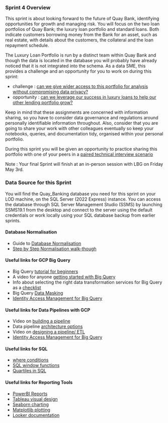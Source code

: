 ### Sprint 4 Overview 

This sprint is about looking forward to the future of Quay Bank, identifying opportunities for growth and managing risk. You will focus on the two loan portfolios of Quay Bank;  the luxury loan portfolio and standard loans. Both indicate customers borrowing money from the Bank for an asset, such as real estate, with details about the customers, the collateral and the loan repayment schedule. 

The Luxury Loan Portfolio is run by a distinct team within Quay Bank and though the data is located in the database you will probably have already noticed that it is not integrated into the schema. As a data SME, this provides a challenge and an opportunity for you to work on during this sprint: 

- challenge : [can we give wider access to this portfolio for analysis without compromising data privacy?](https://github.com/siandav/lbg_incubation_delegates/blob/main/Sprint_4_bigquery_growth/Sprint%204%20-%20Growth%20and%20Big%20Query.pdf) 
- opportunity : [can we leverage our success in luxury loans to help our other lending portfolio grow?](https://github.com/siandav/lbg_incubation_delegates/blob/main/Sprint_4_bigquery_growth/Sprint_4_GrowthandOpportunities.pdf)

Keep in mind that these assignments are concerned with information sharing, so you have to consider data governance and regulations around personally identifiable information throughout. Also, consider that you are going to share your work with other colleagues eventually so keep your notebooks, queries, and documentation tidy, organised  within your personal portfolio.  


During this sprint you will be given an opportunity to practice sharing this portfolio with one of your peers in a [paired technical interview scenario](https://github.com/siandav/lbg_incubation_delegates/blob/main/Sprint_4_bigquery_growth/Paired%20Technical%20Interview%20Scenario.pdf)

Note : Your final Sprint will finish at an in-person session with LBG on Friday May 3rd. 

### Data Source for this Sprint 

You will find the Quay_Banking database you need for this sprint on your LOD machine, on the SQL Server (2022 Express) instance. You can access the database through SQL Server Management Studio (SSMS) by launching SSMS19.1 from the desktop and connect to the server using the default credentials or work locally using your SQL database backup from earlier sprints. 

#### Database Normalisation
- Guide to [Database Normalisation](https://guides.visual-paradigm.com/a-comprehensive-guide-to-database-normalization-with-examples/)
- [Step by Step Normalisation walk-though](https://www.databasestar.com/database-normalization/)

#### Useful links for GCP Big Query 
- Big Query [tutorial for beginners](https://www.youtube.com/watch?v=MYAfyPlVVak)
- A video for anyone [getting started with Big Query](https://www.youtube.com/watch?v=BH_7_zVk5oM) 
- Info about selecting the right data transformation services for Big Query as a [checklist](https://towardsdatascience.com/check-list-selecting-the-right-data-transformation-service-for-google-bigquery-bd99307da581)
- Big Query [Data Masking](https://cloud.google.com/bigquery/docs/column-data-masking-intro) 
- [Identity Access Management for Big Query](https://cloud.google.com/bigquery/docs/access-control)

#### Useful links for Data Pipelines with GCP
- Video on [building a pipeline](https://www.youtube.com/watch?v=yVUXvabnMRU)
- Data pipeline [architecture options](https://cloud.google.com/blog/topics/developers-practitioners/what-data-pipeline-architecture-should-i-use/)
- Video on [designing a pipeline/ ETL](https://www.youtube.com/watch?v=VtzvF17ysbc)
- [Identity Access Management for Big Query](https://cloud.google.com/bigquery/docs/access-control)

#### Useful links for SQL
- [where conditions](https://www.w3schools.com/sql/sql_where.asp)
- [SQL window functions](https://www.geeksforgeeks.org/window-functions-in-sql/)
- [Quartiles in SQL](https://www.sisense.com/blog/window-functions-by-example/)

#### Useful links for Reporting Tools 
- [PowerBI Reports](https://learn.microsoft.com/en-us/power-bi/create-reports/)
- [Tableau visual design](https://help.tableau.com/current/pro/desktop/en-us/design_and_analyze.htm)
- [Seaborn charting](https://seaborn.pydata.org/)
- [Matplotlib plotting](https://matplotlib.org/stable/users/index.html)
- [Looker documentation](https://cloud.google.com/looker/docs/intro) 
